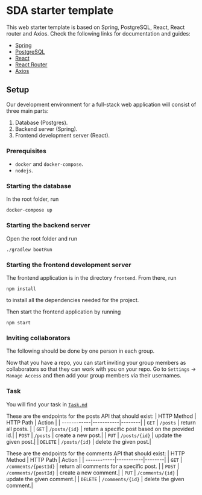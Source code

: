# SDA starter template

This web starter template is based on Spring, PostgreSQL, React, React router and Axios. Check the following links for documentation and guides:

- [Spring](https://spring.io/projects/spring-boot)
- [PostgreSQL](https://www.postgresql.org)
- [React](https://reactjs.org)
- [React Router](https://reacttraining.com/react-router/web/guides/quick-start)
- [Axios](https://github.com/axios/axios)

## Setup

Our development environment for a full-stack web application will consist of three main parts:

1. Database (Postgres).
2. Backend server (Spring).
3. Frontend development server (React).

### Prerequisites

- `docker` and `docker-compose`.
- `nodejs`.

### Starting the database

In the root folder, run

```
docker-compose up
```

### Starting the backend server

Open the root folder and run

```
./gradlew bootRun
```

### Starting the frontend development server

The frontend application is in the directory `frontend`. From there, run

```
npm install
```

to install all the dependencies needed for the project.

Then start the frontend application by running

```
npm start
```

### Inviting collaborators

The following should be done by one person in each group.

Now that you have a repo, you can start inviting your group members as collaborators so that they can work
with you on your repo. Go to `Settings` -> `Manage Access` and then add your group members via their usernames.

### Task

You will find your task in [`Task.md`](Task.md)

These are the endpoints for the posts API that should exist:
| HTTP Method | HTTP Path | Action |
| ------------|-----------|--------|
| `GET` | `/posts` | return all posts. |
| `GET` | `/posts/{id}` | return a specific post based on the provided id.|
| `POST` | `/posts` | create a new post.|
| `PUT` | `/posts/{id}` | update the given post.|
| `DELETE` | `/posts/{id}` | delete the given post.|

These are the endpoints for the comments API that should exist:
| HTTP Method | HTTP Path | Action |
| ------------|-----------|--------|
| `GET` | `/comments/{postId}` | return all comments for a specific post. |
| `POST` | `/comments/{postId}` | create a new comment.|
| `PUT` | `/comments/{id}` | update the given comment.|
| `DELETE` | `/comments/{id}` | delete the given comment.|
